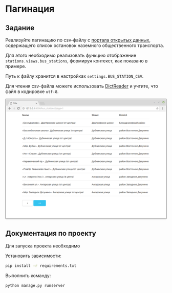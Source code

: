 # Пагинация

## Задание

Реализуйте пагинацию по csv-файлу с [портала открытых данных](https://data.mos.ru/datasets/752),
содержащего список остановок наземного общественного транспорта.

Для этого необходимо реализовать функцию отображение `stations.views.bus_stations`,
формируя контекст, как показано в примере.

Путь к файлу хранится в настройках `settings.BUS_STATION_CSV`.

Для чтения csv-файла можете использовать
[DictReader](https://docs.python.org/3/library/csv.html#csv.DictReader) 
и учтите, что файл в кодировке `utf-8`.

![Пример результата](./res/result.png)

## Документация по проекту

Для запуска проекта необходимо

Установить зависимости:

```bash
pip install -r requirements.txt
```

Выполнить команду:

```bash
python manage.py runserver
```
